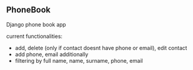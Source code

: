 ## PhoneBook
Django phone book app

current functionalities:

- add, delete (only if contact doesnt have phone or email), edit contact
- add phone, email additionally
- filtering by full name, name, surname, phone, email
